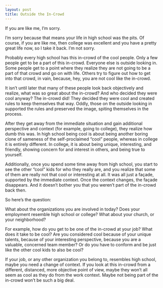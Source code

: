 ```yaml
---
layout: post
title: Outside the In-Crowd
---
```

If you are like me, I’m sorry.

I’m sorry because that means your life in high school was the pits.  Of course, if you are like me, then college was excellent and you have a pretty great life now, so I take it back.  I’m not sorry.

Probably every high school has this in-crowd of the cool people.  Only a few people get to be a part of this in-crowd.  Everyone else is outside looking in.  Some people get to a point where they realize they are not going to be a part of that crowd and go on with life.  Others try to figure out how to get into that crowd, in vain, because, hey, you are not cool like the in-crowd.

It isn’t until later that many of these people look back objectively and realize, what was so great about the in-crowd?  And who decided they were cool anyway?  The in-crowd did!  They decided they were cool and created rules to keep themselves that way.  Oddly, those on the outside looking in supported the rules and preserved the image, spiting themselves in the process.

After they get away from the immediate situation and gain additional perspective and context (for example, going to college), they realize how dumb this was.  In high school being cool is about being another boring clone of sameness of the self-proclaimed “cool” people, whereas in college it is entirely different.  In college, it is about being unique, interesting, and friendly, showing concern for and interest in others, and being true to yourself.

Additionally, once you spend some time away from high school, you start to see the other “cool” kids for who they really are, and you realize that some of them are really not that cool or interesting at all.  It was all just a façade, supported by the immediate context.  Once the context changes, the façade disappears.  And it doesn’t bother you that you weren’t part of the in-crowd back then.

So here’s the question:

What about the organizations you are involved in today?  Does your employment resemble high school or college?  What about your church, or your neighborhood?

For example, how do you get to be one of the in-crowd at your job?  What does it take to be cool?  Are you considered cool because of your unique talents, because of your interesting perspective, because you are a valuable, concerned team member?  Or do you have to conform and be just like the other cool kids to also be cool?

If your job, or any other organization you belong to, resembles high school, maybe you need a change of context.  If you look at this in-crowd from a different, distanced, more objective point of view, maybe they won’t all seem as cool as they do from the work context.  Maybe not being part of the in-crowd won’t be such a big deal.
